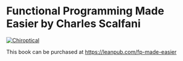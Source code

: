 # Functional Programming Made Easier by Charles Scalfani

[![Chiroptical](https://img.shields.io/badge/twitch.tv-chiroptical-purple?logo=twitch&style=for-the-badge)](https://twitch.tv/chiroptical)

This book can be purchased at https://leanpub.com/fp-made-easier
